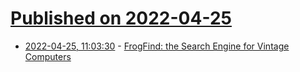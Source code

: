 # [Published on 2022-04-25](index.md)

* [2022-04-25, 11:03:30](https://news.ycombinator.com/item?id=31152866) - [FrogFind: the Search Engine for Vintage Computers](http://frogfind.com/)
